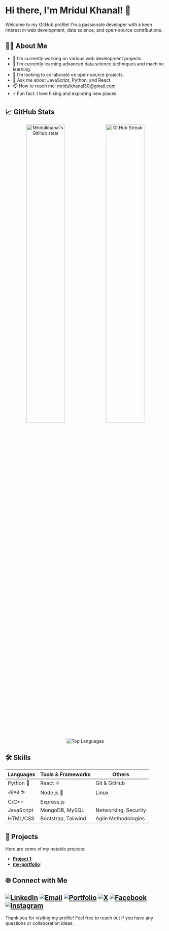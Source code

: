 # Hi there, I'm Mridul Khanal! 👋

Welcome to my GitHub profile! I'm a passionate developer with a keen interest in web development, data science, and open-source contributions.

## 🧑‍💻 About Me

- 🔭 I’m currently working on various web development projects.
- 🌱 I’m currently learning advanced data science techniques and machine learning.
- 👯 I’m looking to collaborate on open-source projects.
- 💬 Ask me about JavaScript, Python, and React.
- 📫 How to reach me: [mridulkhanal30@gmail.com](mailto:mridulkhanal30@gmail.com)
- ⚡ Fun fact: I love hiking and exploring new places.


## 📈 GitHub Stats

<p align="center">
  <img src="https://github-readme-stats.vercel.app/api?username=Mridulkhanal&show_icons=true&theme=radical" alt="Mridulkhanal's GitHub stats" width="49%" />
  <img src="https://github-readme-streak-stats.herokuapp.com/?user=Mridulkhanal&theme=radical" alt="GitHub Streak" width="49%" />
</p>
<p align="center">
  <img src="https://github-readme-stats.vercel.app/api/top-langs/?username=Mridulkhanal&layout=compact&theme=radical" alt="Top Languages" />
</p>


## 🛠️ Skills

| Languages     | Tools & Frameworks     | Others                 |
| ------------- | ---------------------- | ---------------------- |
| Python 🐍     | React ⚛️               | Git & GitHub           |
| Java ☕        | Node.js 🚀             | Linux         |
| C/C++         | Express.js             |          |
| JavaScript    | MongoDB, MySQL         | Networking, Security   |
| HTML/CSS      | Bootstrap, Tailwind    | Agile Methodologies    |
  
## 📂 Projects

Here are some of my notable projects:

- [**Project 1**](https://github.com/Mridulkhanal/mridul): 
- [**my-portfolio**](https://github.com/Mridulkhanal/my-portfolio):

## 🌐 Connect with Me

[![LinkedIn](https://img.shields.io/badge/-LinkedIn-0078d4?style=flat-square&logo=linkedin&logoColor=white)](https://www.linkedin.com/in/mridul-khanal-686028304/)
[![Email](https://img.shields.io/badge/-Email-D14836?style=flat-square&logo=gmail&logoColor=white)](mailto:khanalmridul30@gmail.com)
[![Portfolio](https://img.shields.io/badge/-Portfolio-24292e?style=flat-square&logo=github&logoColor=white)](https://mridulkhanal.com.np)
[![X](https://img.shields.io/badge/X-black.svg?logo=X&logoColor=white)](https://x.com/Mridulkhanal9)
[![Facebook](https://img.shields.io/badge/Facebook-%231877F2.svg?logo=Facebook&logoColor=white)](https://www.facebook.com/mrdula.khanala)
[![Instagram](https://img.shields.io/badge/Instagram-%23E4405F.svg?logo=Instagram&logoColor=white)](https://www.instagram.com/khanal.mridul/)
---
Thank you for visiting my profile! Feel free to reach out if you have any questions or collaboration ideas.

